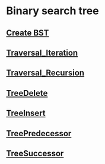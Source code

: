 # Binary search tree


## [Create BST](BinaryTree/BinaryTree.h)

## [Traversal_Iteration](BinaryTree/TraversalIteration.cpp)

## [Traversal_Recursion](BinaryTree/TraversalRecursion.h)

## [TreeDelete](TreeDelete.cpp)

## [TreeInsert](TreeInsert.cpp)

## [TreePredecessor](TreePredecessor.cpp)

## [TreeSuccessor](TreeSuccessor.cpp)
